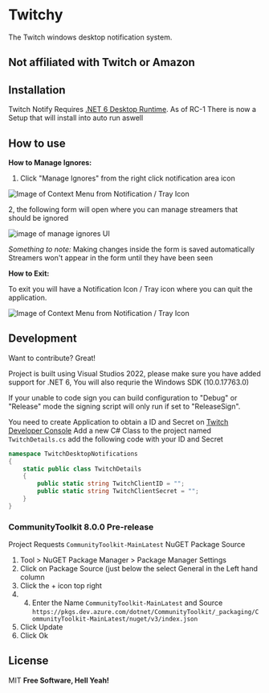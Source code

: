 # Twitchy
The Twitch windows desktop notification system.

## Not affiliated with Twitch or Amazon

## Installation
 Twitch Notify Requires [.NET 6 Desktop Runtime](https://dotnet.microsoft.com/en-us/download/dotnet/thank-you/runtime-desktop-6.0.13-windows-x64-installer).
 As of RC-1 There is now a Setup that will install into auto run aswell 

## How to use
**How to Manage Ignores:**
1. Click "Manage Ignores" from the right click notification area icon

![Image of Context Menu from Notification / Tray Icon ](https://user-images.githubusercontent.com/37368/220464000-3aa632e0-1eb8-4be0-8d06-613bf9ea96f6.png)

2, the following form will open where you can manage streamers that should be ignored

![image of manage ignores UI](https://user-images.githubusercontent.com/37368/220468049-70bb423d-e16c-49ff-a9e7-4135df9ebc15.png)

_Something to note:_
Making changes inside the form is saved automatically
Streamers won't appear in the form until they have been seen 

**How to Exit:**

To exit you will have a Notification Icon / Tray icon where you can quit the application.

![Image of Context Menu from Notification / Tray Icon ](https://user-images.githubusercontent.com/37368/220464000-3aa632e0-1eb8-4be0-8d06-613bf9ea96f6.png)

## Development

Want to contribute? Great!

Project is built using Visual Studios 2022, please make sure you have added support for .NET 6, You will also requrie the Windows SDK (10.0.17763.0)

If your unable to code sign you can build configuration to "Debug" or "Release" mode the signing script will only run if set to "ReleaseSign".

You need to create Application to obtain a ID and Secret on [Twitch Developer Console](https://dev.twitch.tv/console)
Add a new C# Class to the project named `TwitchDetails.cs` add the following code with your ID and Secret
```cs
namespace TwitchDesktopNotifications
{
    static public class TwitchDetails
    {
        public static string TwitchClientID = "";
        public static string TwitchClientSecret = "";
    }
}
```

### CommunityToolkit 8.0.0 Pre-release
Project Requests `CommunityToolkit-MainLatest` NuGET Package Source

1. Tool > NuGET Package Manager > Package Manager Settings
2. Click on Package Source (just below the select General in the Left hand column
3. Click the + icon top right
5. 4. Enter the Name `CommunityToolkit-MainLatest` and Source `https://pkgs.dev.azure.com/dotnet/CommunityToolkit/_packaging/CommunityToolkit-MainLatest/nuget/v3/index.json`
6. Click Update
7. Click Ok



## License

MIT
**Free Software, Hell Yeah!**
